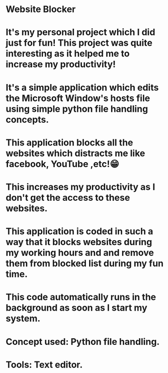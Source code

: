 # Website Blocker
 
# It's my personal project which I did just for fun! This project was quite interesting as it helped me to increase my productivity!
# It's a simple application which edits the Microsoft Window's hosts file using simple python file handling concepts.
# This application blocks all the websites which distracts me like facebook, YouTube ,etc!😁
# This increases my productivity as I don't get the access to these websites.
# This application is coded in such a way that it blocks websites during my working hours and and remove them from blocked list during my fun time.
# This code automatically runs in the background as soon as I start my system.
# Concept used: Python file handling.
# Tools: Text editor.

